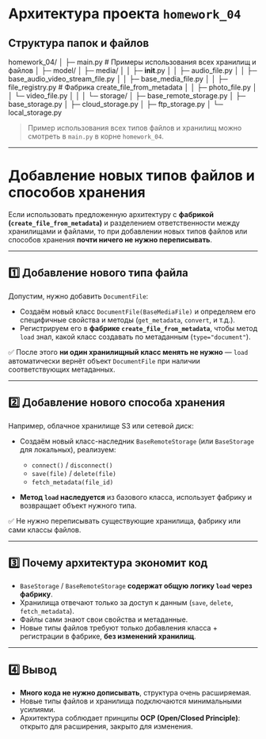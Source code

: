 # Архитектура проекта `homework_04`

## Структура папок и файлов

homework_04/
│
├─ main.py # Примеры использования всех хранилищ и файлов
│
├─ model/
│ ├─ media/
│ │ ├─ __init__.py
│ │ ├─ audio_file.py
│ │ ├─ base_audio_video_stream_file.py
│ │ ├─ base_media_file.py
│ │ ├─ file_registry.py # Фабрика create_file_from_metadata
│ │ ├─ photo_file.py
│ │ └─ video_file.py
│ │
│ └─ storage/
│ ├─ base_remote_storage.py
│ ├─ base_storage.py
│ ├─ cloud_storage.py
│ ├─ ftp_storage.py
│ └─ local_storage.py


> Пример использования всех типов файлов и хранилищ можно смотреть в `main.py` в корне `homework_04`.

---

# Добавление новых типов файлов и способов хранения

Если использовать предложенную архитектуру с **фабрикой (`create_file_from_metadata`)** и разделением ответственности между хранилищами и файлами, то при добавлении новых типов файлов или способов хранения **почти ничего не нужно переписывать**.  

---

## 1️⃣ Добавление нового типа файла

Допустим, нужно добавить `DocumentFile`:

- Создаём новый класс `DocumentFile(BaseMediaFile)` и определяем его специфичные свойства и методы (`get_metadata`, `convert`, и т.д.).
- Регистрируем его в **фабрике `create_file_from_metadata`**, чтобы метод `load` знал, какой класс создавать по метаданным (`type="document"`).

✅ После этого **ни один хранилищный класс менять не нужно** — `load` автоматически вернёт объект `DocumentFile` при наличии соответствующих метаданных.

---

## 2️⃣ Добавление нового способа хранения

Например, облачное хранилище S3 или сетевой диск:

- Создаём новый класс-наследник `BaseRemoteStorage` (или `BaseStorage` для локальных), реализуем:  
  - `connect()` / `disconnect()`  
  - `save(file)` / `delete(file)`  
  - `fetch_metadata(file_id)`  

- **Метод `load` наследуется** из базового класса, использует фабрику и возвращает объект нужного типа.

✅ Не нужно переписывать существующие хранилища, фабрику или сами классы файлов.

---

## 3️⃣ Почему архитектура экономит код

- `BaseStorage` / `BaseRemoteStorage` **содержат общую логику `load` через фабрику**.  
- Хранилища отвечают только за доступ к данным (`save`, `delete`, `fetch_metadata`).  
- Файлы сами знают свои свойства и метаданные.  
- Новые типы файлов требуют только добавления класса + регистрации в фабрике, **без изменений хранилищ**.  

---

## 4️⃣ Вывод

- **Много кода не нужно дописывать**, структура очень расширяемая.  
- Новые типы файлов и хранилища подключаются минимальными усилиями.  
- Архитектура соблюдает принципы **OCP (Open/Closed Principle)**: открыто для расширения, закрыто для изменения.
